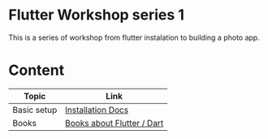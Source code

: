 # Flutter Workshop series 1

This is a series of workshop from flutter instalation to building a photo app.

# Content

| Topic  | Link |
| ------------- | ------------- |
| Basic setup | [Installation Docs](https://github.com/evolvingkid/flutter-workshop-1/tree/master/installation) |
|Books|[Books about Flutter / Dart](https://github.com/evolvingkid/flutter-workshop-1/upload)

